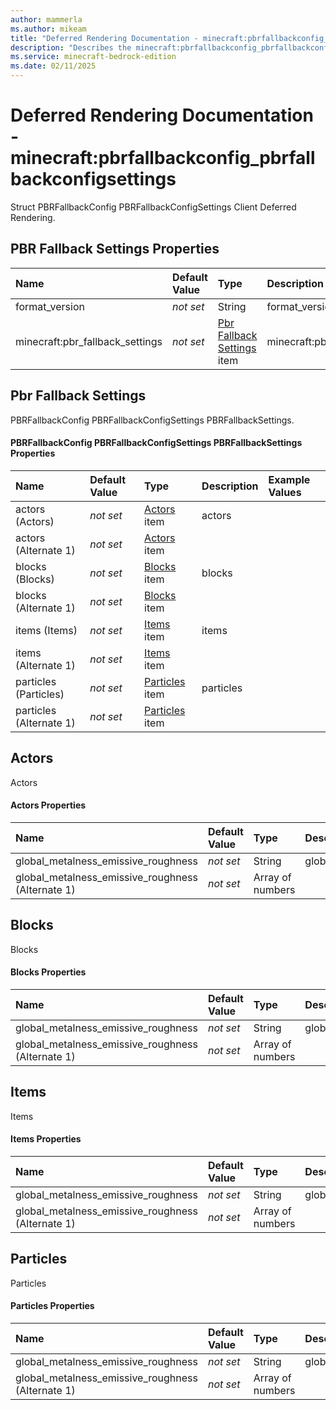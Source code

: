 ```yaml
---
author: mammerla
ms.author: mikeam
title: "Deferred Rendering Documentation - minecraft:pbrfallbackconfig_pbrfallbackconfigsettings"
description: "Describes the minecraft:pbrfallbackconfig_pbrfallbackconfigsettings deferred rendering"
ms.service: minecraft-bedrock-edition
ms.date: 02/11/2025 
---
```


# Deferred Rendering Documentation - minecraft:pbrfallbackconfig_pbrfallbackconfigsettings

Struct PBRFallbackConfig PBRFallbackConfigSettings Client Deferred Rendering.


## PBR Fallback Settings Properties

|Name       |Default Value |Type |Description |Example Values |
|:----------|:-------------|:----|:-----------|:------------- |
| format_version | *not set* | String | format_version |  | 
| minecraft:pbr_fallback_settings | *not set* | [Pbr Fallback Settings](#pbr-fallback-settings) item | minecraft:pbr_fallback_settings |  | 

## Pbr Fallback Settings
PBRFallbackConfig PBRFallbackConfigSettings PBRFallbackSettings.


#### PBRFallbackConfig PBRFallbackConfigSettings PBRFallbackSettings Properties

|Name       |Default Value |Type |Description |Example Values |
|:----------|:-------------|:----|:-----------|:------------- |
| actors (Actors) | *not set* | [Actors](#actors) item | actors |  | 
| actors (Alternate 1) | *not set* | [Actors](#actors) item |  |  | 
| blocks (Blocks) | *not set* | [Blocks](#blocks) item | blocks |  | 
| blocks (Alternate 1) | *not set* | [Blocks](#blocks) item |  |  | 
| items (Items) | *not set* | [Items](#items) item | items |  | 
| items (Alternate 1) | *not set* | [Items](#items) item |  |  | 
| particles (Particles) | *not set* | [Particles](#particles) item | particles |  | 
| particles (Alternate 1) | *not set* | [Particles](#particles) item |  |  | 

## Actors
Actors


#### Actors Properties

|Name       |Default Value |Type |Description |Example Values |
|:----------|:-------------|:----|:-----------|:------------- |
| global_metalness_emissive_roughness | *not set* | String | global_metalness_emissive_roughness |  | 
| global_metalness_emissive_roughness (Alternate 1) | *not set* | Array of numbers |  |  | 

## Blocks
Blocks


#### Blocks Properties

|Name       |Default Value |Type |Description |Example Values |
|:----------|:-------------|:----|:-----------|:------------- |
| global_metalness_emissive_roughness | *not set* | String | global_metalness_emissive_roughness |  | 
| global_metalness_emissive_roughness (Alternate 1) | *not set* | Array of numbers |  |  | 

## Items
Items


#### Items Properties

|Name       |Default Value |Type |Description |Example Values |
|:----------|:-------------|:----|:-----------|:------------- |
| global_metalness_emissive_roughness | *not set* | String | global_metalness_emissive_roughness |  | 
| global_metalness_emissive_roughness (Alternate 1) | *not set* | Array of numbers |  |  | 

## Particles
Particles


#### Particles Properties

|Name       |Default Value |Type |Description |Example Values |
|:----------|:-------------|:----|:-----------|:------------- |
| global_metalness_emissive_roughness | *not set* | String | global_metalness_emissive_roughness |  | 
| global_metalness_emissive_roughness (Alternate 1) | *not set* | Array of numbers |  |  | 